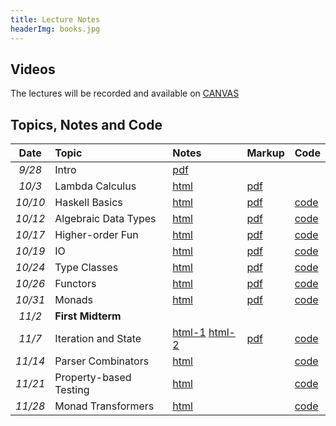```yaml
---
title: Lecture Notes
headerImg: books.jpg
---
```




## Videos

The lectures will be recorded and available on [CANVAS](https://canvas.ucsd.edu/courses/29526)

## Topics, Notes and Code

| **Date**   | **Topic**                       | **Notes**                 | **Markup**           | **Code**           |
|:----------:|:--------------------------------|:--------------------------|:---------------------|:-------------------|
| *9/28*     | Intro                           | [pdf][00-intro]           |                      |                    |
| *10/3*     | Lambda Calculus                 | [html][01-lambda]         | [pdf][01-pdf]        |                    |
| *10/10*    | Haskell Basics                  | [html][02-basic]          | [pdf][02-pdf]        | [code][code-10-10] |
| *10/12*    | Algebraic Data Types            | [html][03-adt]            | [pdf][03-pdf]        | [code][code-10-12] |
| *10/17*    | Higher-order Fun                | [html][04-hof]            | [pdf][04-pdf]        | [code][code-10-17] |
| *10/19*    | IO                              | [html][05-io]             | [pdf][05-pdf]        | [code][code-10-19] |
| *10/24*    | Type Classes 		       | [html][06-typeclasses]    | [pdf][06-pdf]        | [code][code-10-24] |
| *10/26*    | Functors                        | [html][07-functors]       | [pdf][07-pdf]        | [code][code-10-26] |
| *10/31*    | Monads                          | [html][08-monads]         | [pdf][08-pdf]        | [code][code-10-31] |
| *11/2*     | **First Midterm**               |                           |                      |                    |
| *11/7*     |  Iteration and State            | [html-1][09-list] [html-2][10-state]   |  [pdf][10-pdf] | [code][code-11-7] |
| *11/14*    | Parser Combinators              | [html][11-parsers]        |                      | [code][code-11-14] |
| *11/21*    | Property-based Testing          | [html][14-testing]        |                      | [code][code-11-21] |
| *11/28*    | Monad Transformers              | [html][13-transformers]   |                      | [code][code-11-28] |

<!--
|            | Concurrency                     | [html][15-stm]            | [pdf][pfd13]         | [code][code-11-23] |
|            | Refinement Types                | [1][lh1] [2][lh2] [3][lh3] [4][lh4]   |          |                    |
| *12/3*     | Exceptions                      | [html][13-transformers]   | [pdf][13-exceptions] | [code][code]      |
| *12/8*     | Monad Transformers              | [html][13-transformers]   | [TBD][13-trans]      | [code][code]      |
|            | Property-based Testing          | [html][14-testing]        | [TBD][TBD]           | [code][code]      |
|            | List Monad                      | [html][10-list]           |                      |                  e

-->

[lh1]: http://ucsd-progsys.github.io/lh-workshop/01-index.html
[lh2]: http://ucsd-progsys.github.io/lh-workshop/02-refinements.html
[lh3]: http://ucsd-progsys.github.io/lh-workshop/03-datatypes.html
[lh4]: http://ucsd-progsys.github.io/lh-workshop/04-case-study-insertsort.html


[TBD]: TBD
[code]: https://github.com/ucsd-cse230/fa23/tree/master/static/code/src
[00-intro]: static/raw/lec-intro.pdf
[01-lambda]: lectures/01-lambda.html
[02-basic]: lectures/02-basic.html
[03-adt]: lectures/03-adt.html
[04-hof]: lectures/04-hof.html
[05-io]: lectures/05-io.html
[06-typeclasses]: lectures/06-typeclasses.html
[07-functors]: lectures/07-functors.html
[08-monads]: lectures/08-monads.html
[09-list]: lectures/09-list.html
[10-state]: lectures/10-state.html
[11-parsers]: lectures/11-parsers.html

[13-transformers]: lectures/13-transformers.html
[14-testing]: lectures/14-testing.html

[01-pdf]: static/raw/01-lambda.pdf
[02-pdf]: static/raw/02-basic.pdf
[03-pdf]: static/raw/03-adt.pdf
[04-pdf]: static/raw/04-hof.pdf
[05-pdf]: static/raw/05-io.pdf
[06-pdf]: static/raw/06-classes.pdf
[07-pdf]: static/raw/07-functors.pdf
[08-pdf]: static/raw/08-monads.pdf
[10-pdf]: static/raw/10-state.pdf

[code-10-10]: https://github.com/ucsd-cse230/fa23/tree/main/static/code/src/lec_10_10_23.hs
[code-10-12]: https://github.com/ucsd-cse230/fa23/tree/main/static/code/src/lec_10_12_23.hs
[code-10-17]: https://github.com/ucsd-cse230/fa23/tree/main/static/code/src/lec_10_17_23.hs
[code-10-19]: https://github.com/ucsd-cse230/fa23/tree/main/static/code/src/hello.hs
[code-10-24]: https://github.com/ucsd-cse230/fa23/tree/main/static/code/src/lec_10_26_23.hs
[code-10-26]: https://github.com/ucsd-cse230/fa23/tree/main/static/code/src/lec_10_24_23.hs
[code-10-31]: https://github.com/ucsd-cse230/fa23/tree/main/static/code/src/lec_10_31_23.hs
[code-11-7]: https://github.com/ucsd-cse230/fa23/tree/main/static/code/src/lec_11_7_23.hs
[code-11-14]: https://github.com/ucsd-cse230/fa23/tree/main/static/code/src/lec_11_14_23.hs
[code-11-16]: https://github.com/ucsd-cse230/fa23/tree/main/static/code/src/lec_11_16_23.hs
[code-11-21]: https://github.com/ucsd-cse230/fa23/tree/main/static/code/src/lec_11_21_23.hs
[code-11-28]: https://github.com/ucsd-cse230/fa23/tree/main/static/code/src/lec_11_28_23.hs

